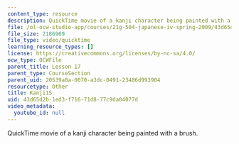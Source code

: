 ```yaml
---
content_type: resource
description: QuickTime movie of a kanji character being painted with a brush.
file: /ol-ocw-studio-app/courses/21g-504-japanese-iv-spring-2009/43d65d2b1ed3f71671d877c9da04077d_Kanji15.mov
file_size: 2186969
file_type: video/quicktime
learning_resource_types: []
license: https://creativecommons.org/licenses/by-nc-sa/4.0/
ocw_type: OCWFile
parent_title: Lesson 17
parent_type: CourseSection
parent_uid: 20539a8a-0070-a3dc-0491-23486d993904
resourcetype: Other
title: Kanji15
uid: 43d65d2b-1ed3-f716-71d8-77c9da04077d
video_metadata:
  youtube_id: null
---
```

QuickTime movie of a kanji character being painted with a brush.